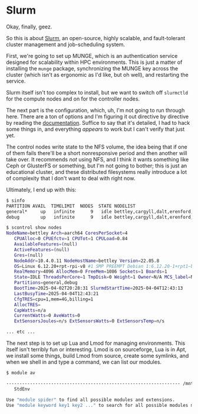 # Slurm

Okay, finally, geez.

So this is about [Slurm](https://slurm.schedmd.com), an open-source, highly scalable, and fault-tolerant cluster management and job-scheduling system.

First, we're going to set up MUNGE, which is an authentication service designed for scalability within HPC environments. This is just a matter of installing the `munge` package, synchronizing the MUNGE key across the cluster (which isn't as ergonomic as I'd like, but oh well), and restarting the service.

Slurm itself isn't too complex to install, but we want to switch off `slurmctld` for the compute nodes and on for the controller nodes.

The next part is the configuration, which, uh, I'm not going to run through here. There are a ton of options and I'm figuring it out directive by directive by reading the [documentation](https://slurm.schedmd.com/slurm.conf.html). Suffice to say that it's detailed, I had to hack some things in, and everything _appears_ to work but I can't verify that just yet.

The control nodes write state to the NFS volume, the idea being that if one of them fails there'll be a short nonresponsive period and then another will take over. It recommends _not_ using NFS, and I think it wants something like Ceph or GlusterFS or something, but I'm not going to bother; this is just an educational cluster, and these distributed filesystems really introduce a lot of complexity that I don't want to deal with right now.

Ultimately, I end up with this:

```bash
$ sinfo
PARTITION AVAIL  TIMELIMIT  NODES  STATE NODELIST
general*     up   infinite      9   idle bettley,cargyll,dalt,erenford,fenn,gardener,harlton,inchfield,jast
debug        up   infinite      9   idle bettley,cargyll,dalt,erenford,fenn,gardener,harlton,inchfield,jast
```

```bash
$ scontrol show nodes
NodeName=bettley Arch=aarch64 CoresPerSocket=4
   CPUAlloc=0 CPUEfctv=1 CPUTot=1 CPULoad=0.84
   AvailableFeatures=(null)
   ActiveFeatures=(null)
   Gres=(null)
   NodeAddr=10.4.0.11 NodeHostName=bettley Version=22.05.8
   OS=Linux 6.12.20+rpt-rpi-v8 #1 SMP PREEMPT Debian 1:6.12.20-1+rpt1~bpo12+1 (2025-03-19)
   RealMemory=4096 AllocMem=0 FreeMem=1086 Sockets=1 Boards=1
   State=IDLE ThreadsPerCore=1 TmpDisk=0 Weight=1 Owner=N/A MCS_label=N/A
   Partitions=general,debug
   BootTime=2025-04-02T20:28:31 SlurmdStartTime=2025-04-04T12:43:13
   LastBusyTime=2025-04-04T12:43:21
   CfgTRES=cpu=1,mem=4G,billing=1
   AllocTRES=
   CapWatts=n/a
   CurrentWatts=0 AveWatts=0
   ExtSensorsJoules=n/s ExtSensorsWatts=0 ExtSensorsTemp=n/s

... etc ...
```

The next step is to set up Lua and Lmod for managing environments. This itself isn't terribly fun or interesting. Lmod is on sourceforge, Lua is in Apt, we install some things, build Lmod from source, create some symlinks, and when we shell in and type a command, we can list our modules.

```bash
$ module av

------------------------------------------------------------------ /mnt/nfs/slurm/apps/modulefiles -------------------------------------------------------------------
   StdEnv

Use "module spider" to find all possible modules and extensions.
Use "module keyword key1 key2 ..." to search for all possible modules matching any of the "keys".
```